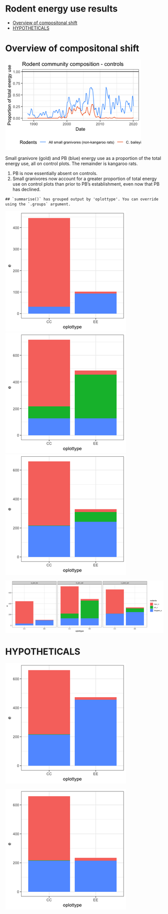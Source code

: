 Rodent energy use results
================

  - [Overview of compositonal shift](#overview-of-compositonal-shift)
  - [HYPOTHETICALS](#hypotheticals)

# Overview of compositonal shift

![](rodent_energy_files/figure-gfm/unnamed-chunk-1-1.png)<!-- -->

Small granivore (gold) and PB (blue) energy use as a proportion of the
total energy use, all on control plots. The remainder is kangaroo rats.

1.  PB is now essentially absent on controls.
2.  Small granivores now account for a greater proportion of total
    energy use on control plots than prior to PB’s establishment, even
    now that PB has declined.

<!-- end list -->

    ## `summarise()` has grouped output by 'oplottype'. You can override using the `.groups` argument.

![](rodent_energy_files/figure-gfm/unnamed-chunk-3-1.png)<!-- -->![](rodent_energy_files/figure-gfm/unnamed-chunk-3-2.png)<!-- -->![](rodent_energy_files/figure-gfm/unnamed-chunk-3-3.png)<!-- -->

![](rodent_energy_files/figure-gfm/unnamed-chunk-4-1.png)<!-- -->

# HYPOTHETICALS

![](rodent_energy_files/figure-gfm/unnamed-chunk-5-1.png)<!-- -->

![](rodent_energy_files/figure-gfm/unnamed-chunk-6-1.png)<!-- -->
